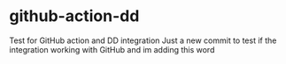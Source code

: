 # github-action-dd
Test for GitHub action and DD integration
Just a new commit to test if the integration working with GitHub and im adding this word
